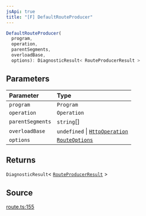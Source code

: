 ```yaml
---
jsApi: true
title: "[F] DefaultRouteProducer"
---
```


```ts
DefaultRouteProducer(
  program,
  operation,
  parentSegments,
  overloadBase,
  options): DiagnosticResult< RouteProducerResult >
```

## Parameters

| Parameter        | Type                                                         |
| :--------------- | :----------------------------------------------------------- |
| `program`        | `Program`                                                    |
| `operation`      | `Operation`                                                  |
| `parentSegments` | `string`[]                                                   |
| `overloadBase`   | `undefined` \| [`HttpOperation`](Interface.HttpOperation.md) |
| `options`        | [`RouteOptions`](Interface.RouteOptions.md)                  |

## Returns

`DiagnosticResult`< [`RouteProducerResult`](Interface.RouteProducerResult.md) \>

## Source

[route.ts:155](https://github.com/markcowl/cadl/blob/1a6d2b70/packages/http/src/route.ts#L155)
